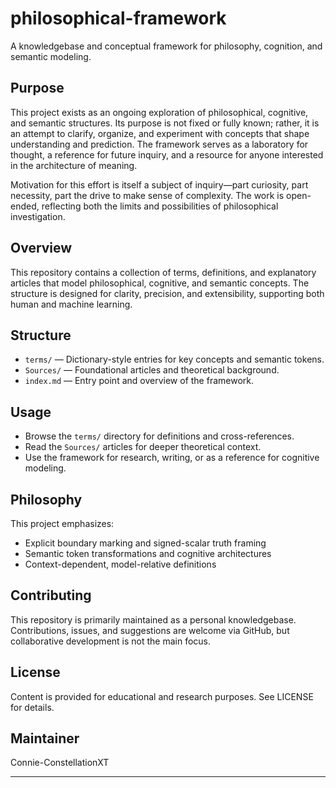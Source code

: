 # philosophical-framework

A knowledgebase and conceptual framework for philosophy, cognition, and semantic modeling.

## Purpose

This project exists as an ongoing exploration of philosophical, cognitive, and semantic structures. Its purpose is not fixed or fully known; rather, it is an attempt to clarify, organize, and experiment with concepts that shape understanding and prediction. The framework serves as a laboratory for thought, a reference for future inquiry, and a resource for anyone interested in the architecture of meaning.

Motivation for this effort is itself a subject of inquiry—part curiosity, part necessity, part the drive to make sense of complexity. The work is open-ended, reflecting both the limits and possibilities of philosophical investigation.

## Overview
This repository contains a collection of terms, definitions, and explanatory articles that model philosophical, cognitive, and semantic concepts. The structure is designed for clarity, precision, and extensibility, supporting both human and machine learning.

## Structure
- `terms/` — Dictionary-style entries for key concepts and semantic tokens.
- `Sources/` — Foundational articles and theoretical background.
- `index.md` — Entry point and overview of the framework.

## Usage
- Browse the `terms/` directory for definitions and cross-references.
- Read the `Sources/` articles for deeper theoretical context.
- Use the framework for research, writing, or as a reference for cognitive modeling.

## Philosophy
This project emphasizes:
- Explicit boundary marking and signed-scalar truth framing
- Semantic token transformations and cognitive architectures
- Context-dependent, model-relative definitions

## Contributing
This repository is primarily maintained as a personal knowledgebase. Contributions, issues, and suggestions are welcome via GitHub, but collaborative development is not the main focus.

## License
Content is provided for educational and research purposes. See LICENSE for details.

## Maintainer
Connie-ConstellationXT

---

